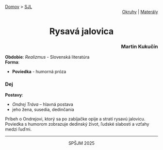 <div align="center">
    <div align="left">
        <a href="/README.md">Domov</a>
        >
        <a href="../SLOVENCINA.md">SJL</a>
    </div>
    <div align="right">
        <a href="../ustne-okruhy.org.md">Okruhy</a>
        |
        <a href="https://drive.google.com/drive/u/1/folders/1hWhZNvgWC-8cb7jK5zRorX9WfCzyq_WF">Materály</a>
    </div>
<h1> Rysavá jalovica</h1>
    <div align="right">
        <h3>Martin Kukučín</h3>
    </div>
</div>

__Obdobie__: _Realizmus_ - Slovenská literatúra  
__Forma__:  
- **Poviedka** - humorná próza

### Dej
__Postavy__:  
- *Ondrej Tráva* – hlavná postava  
- jeho žena, susedia, dedinčania

Príbeh o Ondrejovi, ktorý sa po zabíjačke opije a stratí rysavú jalovicu. Poviedka s humorom zobrazuje dedinský život, ľudské slabosti a vzťahy medzi ľuďmi.

---
<div align="center">
    <p>SPŠJM 2025</p>
</div>
